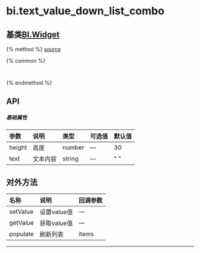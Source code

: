# bi.text_value_down_list_combo

## 基类[BI.Widget](/core/widget.md)

{% method %}
[source](https://jsfiddle.net/fineui/urvt04so/)

{% common %}
```javascript



```

{% endmethod %}

## API
##### 基础属性
| 参数    | 说明           | 类型  | 可选值 | 默认值
| :------ |:-------------  | :-----| :----|:----
| height | 高度 | number | — | 30
| text | 文本内容 | string | — | " " |

 


## 对外方法
| 名称     | 说明                           |  回调参数     
| :------ |:-------------                  | :-----   
| setValue| 设置value值|—|
| getValue| 获取value值|—|
| populate | 刷新列表 | items |





---


